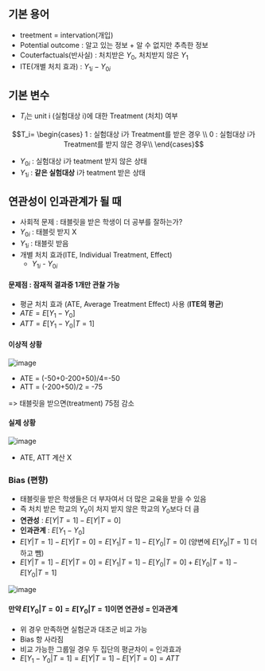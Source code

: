 ## 기본 용어
* treetment = intervation(개입)
* Potential outcome : 알고 있는 정보 + 알 수 없지만 추측한 정보
* Couterfactuals(반사실) : 처치받은 $Y_0$, 처치받지 않은 $Y_1$
* ITE(개별 처치 효과) : $Y_{1i}-Y_{0i}$
## 기본 변수
* $T_i$는 unit i (실험대상 i)에 대한 Treatment (처치) 여부

$$T_i=
\begin{cases}
1 : 실험대상 i가 Treatment를 받은 경우 \\
0 : 실험대상 i가 Treatment를 받지 않은 경우\\
\end{cases}$$

* $Y_{0i}$ : 실험대상 i가 teatment 받지 않은 상태
* $Y_{1i}$ : **같은 실험대상** i가 teatment 받은 상태

## 연관성이 인과관계가 될 때
* 사회적 문제 : 태블릿을 받은 학생이 더 공부를 잘하는가?
* $Y_{0i}$ : 태블릿 받지 X
* $Y_{1i}$ : 태블릿 받음
* 개별 처치 효과(ITE, Individual Treatment, Effect)
  * $Y_{1i}$ - $Y_{0i}$

#### 문제점 : 잠재적 결과중 1개만 관찰 가능
* 평균 처치 효과 (ATE, Average Treatment Effect) 사용 (**ITE의 평균**)
* $ATE = E[Y_1-Y_0]$
* $ATT = E[Y_1-Y_0|T=1]$

  
#### 이상적 상황
![image](https://github.com/hkyoo52/Causal-Inference/assets/63588046/1f07946d-5056-4ed2-8215-5b6e73d83b00)

* ATE = (-50+0-200+50)/4=-50
* ATT = (-200+50)/2 = -75

=> 태블릿을 받으면(treatment) 75점 감소

#### 실제 상황
![image](https://github.com/hkyoo52/Causal-Inference/assets/63588046/065ad9cc-2566-43e7-b014-e5cd14e15418)

* ATE, ATT 계산 X


### Bias (편향)
* 태블릿을 받은 학생들은 더 부자여서 더 많은 교육을 받을 수 있음
* 즉 처치 받은 학교의 $Y_0$이 처지 받지 않은 학교의 $Y_0$보다 더 큼
* **연관성** : $E[Y|T=1]-E[Y|T=0]$
* **인과관계** : $E[Y_1-Y_0]$
* $E[Y|T=1]-E[Y|T=0] = E[Y_1|T=1]-E[Y_0|T=0]$   (양변에 $E[Y_0|T=1]$ 더하고 뺌)
* $E[Y|T=1]-E[Y|T=0] = E[Y_1|T=1]-E[Y_0|T=0] + E[Y_0|T=1] - E[Y_0|T=1]$

![image](https://github.com/hkyoo52/Causal-Inference/assets/63588046/6549d6d3-fcf2-4076-a597-515239dd1064)

#### 만약 $E[Y_0|T=0] = E[Y_0|T=1]$이면 연관성 = 인과관계
* 위 경우 만족하면 실험군과 대조군 비교 가능
* Bias 항 사라짐
* 비교 가능한 그룹일 경우 두 집단의 평균차이 = 인과효과
* $E[Y_1-Y_0|T=1] = E[Y|T=1]-E[Y|T=0] = ATT$
  
